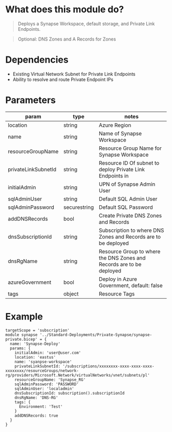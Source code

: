 # What does this module do?
> Deploys a Synapse Workspace, default storage, and Private Link Endpoints.

> Optional: DNS Zones and A Records for Zones

# Dependencies
* Existing Virtual Network Subnet for Private Link Endpoints
* Ability to resolve and route Private Endpoint IPs

# Parameters
param | type | notes
------|------|------
location | string | Azure Region
name | string | Name of Synapse Workspace
resourceGroupName | string | Resource Group Name for Synapse Workspace
privateLinkSubnetId | string | Resource ID Of subnet to deploy Private Link Endpoints in
initialAdmin | string | UPN of Synapse Admin User
sqlAdminUser | string | Default SQL Admin User
sqlAdminPassword | securestring | Default SQL Password
addDNSRecords | bool | Create Private DNS Zones and Records
dnsSubscriptionId | string | Subscription to where DNS Zones and Records are to be deployed
dnsRgName | string | Resource Group to where the DNS Zones and Records are to be deployed
azureGovernment | bool | Deploy in Azure Government, default: false
tags | object | Resource Tags

# Example

```bicep
targetScope = 'subscription'
module synapse '../Standard-Deployments/Private-Synapse/synapse-private.bicep' = {
  name: 'Synapse-Deploy'
  params: {
    initialAdmin: 'user@user.com'
    location: 'eastus'
    name: 'syanpse-workspace'
    privateLinkSubnetId: '/subscriptions/xxxxxxxx-xxxx-xxxx-xxxx-xxxxxxxx/resourceGroups/network-rg/providers/Microsoft.Network/virtualNetworks/vnet/subnets/pl'
    resourceGroupName: 'Synapse_RG'
    sqlAdminPassword: 'PASSWORD'
    sqlAdminUser: 'localadmin'
    dnsSubscriptionId: subscription().subscriptionId
    dnsRgName: 'DNS-RG'
    tags: {
      Environment: 'Test'
    }    
    addDNSRecords: true     
  }  
}
```